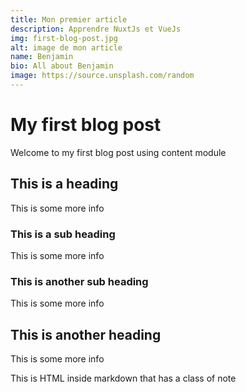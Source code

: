 ```yaml
---
title: Mon premier article
description: Apprendre NuxtJs et VueJs
img: first-blog-post.jpg
alt: image de mon article
name: Benjamin
bio: All about Benjamin
image: https://source.unsplash.com/random
---
```

# My first blog post

Welcome to my first blog post using content module

## This is a heading

This is some more info

### This is a sub heading

This is some more info

### This is another sub heading

This is some more info

## This is another heading

This is some more info

<div class="p-4 mb-4 text-white bg-blue-500">
  This is HTML inside markdown that has a class of note
</div>

<info-box>
  <template #info-box>
    This is a vue component inside markdown using slots
  </template>
</info-box>